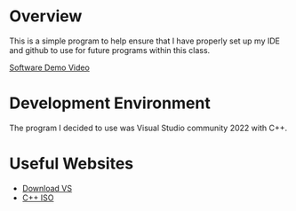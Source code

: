 # Overview

This is a simple program to help ensure that I have properly set up my IDE and github to use for future programs within this class.



[Software Demo Video](https://www.loom.com/share/1874460a7bd9402ea7a9d17a930787a3)


# Development Environment
The program I decided to use was Visual Studio  community 2022 with C++.


# Useful Websites

* [Download VS](https://visualstudio.microsoft.com/downloads/)
* [C++ ISO](https://isocpp.org/std/the-standard)
